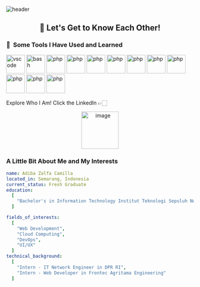 ![header](https://capsule-render.vercel.app/api?type=waving&height=100&color=gradient&text=Hello!%20&section=header&fontColor=FFFFFF)

<h2 align="center"> 👋 Let's Get to Know Each Other! </h2>

<h3> 🚀 &nbsp;Some Tools I Have Used and Learned</h3>
<p align="left">
<img src="https://cdn.jsdelivr.net/gh/devicons/devicon/icons/vscode/vscode-original.svg" alt="vscode" width="50" height="50"/>
<img src="https://cdn.jsdelivr.net/gh/devicons/devicon/icons/prisma/prisma-original.svg" alt="bash" width="50" height="50"/>
<img src="https://cdn.jsdelivr.net/gh/devicons/devicon/icons/express/express-original.svg" alt="php" width="50" height="50"/>
<img src="https://cdn.jsdelivr.net/gh/devicons/devicon/icons/nodejs/nodejs-original.svg" alt="php" width="50" height="50"/>
<img src="https://cdn.jsdelivr.net/gh/devicons/devicon/icons/cplusplus/cplusplus-original.svg" alt="php" width="50" height="50"/>
<img src="https://cdn.jsdelivr.net/gh/devicons/devicon/icons/vuejs/vuejs-original.svg" alt="php" width="50" height="50"/>
<img src="https://cdn.jsdelivr.net/gh/devicons/devicon/icons/nuxtjs/nuxtjs-original.svg" alt="php" width="50" height="50"/>
<img src="https://cdn.jsdelivr.net/gh/devicons/devicon/icons/nextjs/nextjs-original.svg" alt="php" width="50" height="50"/>
<img src="https://cdn.jsdelivr.net/gh/devicons/devicon/icons/javascript/javascript-original.svg" alt="php" width="50" height="50"/>
<img src="https://cdn.jsdelivr.net/gh/devicons/devicon/icons/php/php-original.svg" alt="php" width="50" height="50"/>
<img src="https://cdn.jsdelivr.net/gh/devicons/devicon/icons/postgresql/postgresql-original.svg" alt="php" width="50" height="50"/>
<img src="https://cdn.jsdelivr.net/gh/devicons/devicon/icons/mysql/mysql-original.svg" alt="php" width="50" height="50"/>
</p>


Explore Who I Am! Click the LinkedIn 👉🏻
<p align="center">
  <a href="https://www.linkedin.com/in/adiba-zalfa-camilla/" target="_blank" style="display: inline-flex; align-items: center; text-decoration: none;">
<!--     <img src="https://github.com/user-attachments/assets/576dd04a-b235-4f1b-b8c5-2e3c8ac39d72" alt="LinkedIn" height="50" /> -->
<!--     <img height="200" alt="image" src="https://github.com/user-attachments/assets/32e68914-6556-45d2-bc00-83dacfb35db6" /> -->
  <img height="100" alt="image" src="https://github.com/user-attachments/assets/e6085ef1-3f0f-4df9-8232-931814448a22" />
  </a>
</p>

<h3>A Little Bit About Me and My Interests</h3>

```yaml
name: Adiba Zalfa Camilla
located_in: Semarang, Indonesia
current_status: Fresh Graduate
education:
  [
    "Bachelor's in Information Technology Institut Teknologi Sepuluh Nopember",
  ]

fields_of_interests:
  [
    "Web Development",
    "Cloud Computing",
    "DevOps",
    "UI/UX"
  ]
technical_background:
  [
    "Intern - IT Network Engineer in DPR RI",
    "Intern - Web Developer in Frontec Agritama Engineering"
  ]
```

<!-- currently_learning: ["Docker, Kubernetes, and React Native"]
2024 Goals: ["Create 25+ Projects and learn at least 5-10 new Technologies."]
hobbies: ["Gaming", "Cinema", "Skateboarding", "Art", "Comedy"] -->

<!--
**dibazalfa/dibazalfa** is a ✨ _special_ ✨ repository because its `README.md` (this file) appears on your GitHub profile.

Here are some ideas to get you started:

- 🔭 I’m currently working on ...
- 🌱 I’m currently learning ...
- 👯 I’m looking to collaborate on ...
- 🤔 I’m looking for help with ...
- 💬 Ask me about ...
- 📫 How to reach me: ...
- 😄 Pronouns: ...
- ⚡ Fun fact: ...
-->
